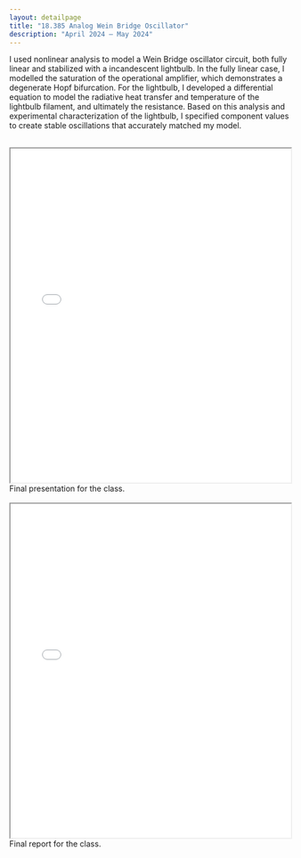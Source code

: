 ```yaml
---
layout: detailpage
title: "18.385 Analog Wein Bridge Oscillator"
description: "April 2024 — May 2024"
---
```


I used nonlinear analysis to model a Wein Bridge oscillator circuit, both fully linear and stabilized with a incandescent lightbulb. In the fully linear case, I modelled the saturation of the operational amplifier, which demonstrates a degenerate Hopf bifurcation. For the lightbulb, I developed a differential equation to model the radiative heat transfer and temperature of the lightbulb filament, and ultimately the resistance. Based on this analysis and experimental characterization of the lightbulb, I specified component values to create stable oscillations that accurately matched my model.

<br>

<iframe height="600px" width="100%" src="/assets/documents/portfolio/18385oscillator_presentation.pdf"></iframe>
<div class="caption">Final presentation for the class.</div>

<br>

<iframe height="600px" width="100%" src="/assets/documents/portfolio/18385oscillator_report.pdf"></iframe>
<div class="caption">Final report for the class.</div>